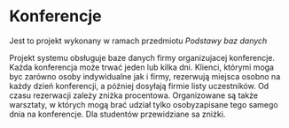 # Konferencje
Jest to projekt wykonany w ramach przedmiotu *Podstawy baz danych*

Projekt systemu obsługuje baze danych firmy organizujacej konferencje. Każda konferencja może
trwać jeden lub kilka dni. Klienci, którymi moga byc zarówno osoby indywidualne jak
i firmy, rezerwują miejsca osobno na każdy dzień konferencji, a później dosyłają firmie
listy uczestników. Od czasu rezerwacji zależy zniżka procentowa. Organizowane są także warsztaty,
w których mogą brać udział tylko osobyzapisane tego samego dnia na konferencje. Dla studentów przewidziane sa zniżki.
